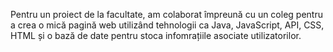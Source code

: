 Pentru un proiect de la facultate, am colaborat împreună cu un coleg pentru a crea o mică pagină web utilizând tehnologii ca Java, JavaScript, API, CSS, HTML și o bază de date pentru
stoca infomrațiile asociate utilizatorilor.
